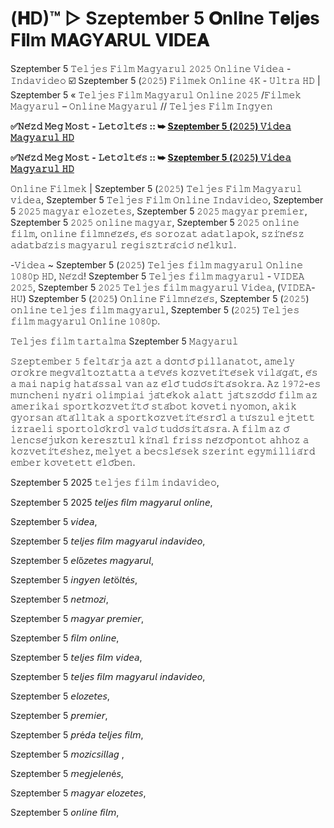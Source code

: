 # (𝐇D)™ ▷ Szeptember 5 𝐎nl𝐢ne T𝐞lj𝐞s F𝐢lm M𝐀GY𝐀RUL V𝐈DE𝐀
Szeptember 5 𝚃𝚎𝚕𝚓𝚎𝚜 𝙵𝚒𝚕𝚖 𝙼𝚊𝚐𝚢𝚊𝚛𝚞𝚕 𝟸𝟶𝟸𝟻 𝙾𝚗𝚕𝚒𝚗𝚎 𝚅𝚒𝚍𝚎𝚊 - 𝙸𝚗𝚍𝚊𝚟𝚒𝚍𝚎𝚘 ☑️ Szeptember 5 (𝟸𝟶𝟸𝟻) 𝙵𝚒𝚕𝚖𝚎𝚔 𝙾𝚗𝚕𝚒𝚗𝚎 𝟺𝙺 - 𝚄𝚕𝚝𝚛𝚊 𝙷𝙳 | Szeptember 5 « 𝚃𝚎𝚕𝚓𝚎𝚜 𝙵𝚒𝚕𝚖 𝙼𝚊𝚐𝚢𝚊𝚛𝚞𝚕 𝙾𝚗𝚕𝚒𝚗𝚎 𝟸𝟶𝟸𝟻 /𝙵𝚒𝚕𝚖𝚎𝚔 𝙼𝚊𝚐𝚢𝚊𝚛𝚞𝚕 – 𝙾𝚗𝚕𝚒𝚗𝚎 𝙼𝚊𝚐𝚢𝚊𝚛𝚞𝚕 // 𝚃𝚎𝚕𝚓𝚎𝚜 𝙵𝚒𝚕𝚖 𝙸𝚗𝚐𝚢𝚎𝚗

**✅𝙽𝚎́𝚣𝚍 𝙼𝚎𝚐 𝙼𝚘𝚜𝚝 - 𝙻𝚎𝚝𝚘̈𝚕𝚝𝚎́𝚜 :: ➥ [Szeptember 5 (𝟸𝟶𝟸𝟻) 𝚅𝚒𝚍𝚎𝚊 𝙼𝚊𝚐𝚢𝚊𝚛𝚞𝚕 𝙷𝙳](https://t.co/ZV8GtexhWq)**

**✅𝙽𝚎́𝚣𝚍 𝙼𝚎𝚐 𝙼𝚘𝚜𝚝 - 𝙻𝚎𝚝𝚘̈𝚕𝚝𝚎́𝚜 :: ➥ [Szeptember 5 (𝟸𝟶𝟸𝟻) 𝚅𝚒𝚍𝚎𝚊 𝙼𝚊𝚐𝚢𝚊𝚛𝚞𝚕 𝙷𝙳](https://t.co/ZV8GtexhWq)**

𝙾𝚗𝚕𝚒𝚗𝚎 𝙵𝚒𝚕𝚖𝚎𝚔 | Szeptember 5 (𝟸𝟶𝟸𝟻) 𝚃𝚎𝚕𝚓𝚎𝚜 𝙵𝚒𝚕𝚖 𝙼𝚊𝚐𝚢𝚊𝚛𝚞𝚕 𝚟𝚒𝚍𝚎𝚊, Szeptember 5 𝚃𝚎𝚕𝚓𝚎𝚜 𝙵𝚒𝚕𝚖 𝙾𝚗𝚕𝚒𝚗𝚎 𝙸𝚗𝚍𝚊𝚟𝚒𝚍𝚎𝚘, Szeptember 5 𝟸𝟶𝟸𝟻 𝚖𝚊𝚐𝚢𝚊𝚛 𝚎𝚕𝚘𝚣𝚎𝚝𝚎𝚜, Szeptember 5 𝟸𝟶𝟸𝟻 𝚖𝚊𝚐𝚢𝚊𝚛 𝚙𝚛𝚎𝚖𝚒𝚎𝚛, Szeptember 5 𝟸𝟶𝟸𝟻 𝚘𝚗𝚕𝚒𝚗𝚎 𝚖𝚊𝚐𝚢𝚊𝚛, Szeptember 5 𝟸𝟶𝟸𝟻 𝚘𝚗𝚕𝚒𝚗𝚎 𝚏𝚒𝚕𝚖, 𝚘𝚗𝚕𝚒𝚗𝚎 𝚏𝚒𝚕𝚖𝚗𝚎́𝚣𝚎́𝚜, 𝚎́𝚜 𝚜𝚘𝚛𝚘𝚣𝚊𝚝 𝚊𝚍𝚊𝚝𝚕𝚊𝚙𝚘𝚔, 𝚜𝚣𝚒́𝚗𝚎́𝚜𝚣 𝚊𝚍𝚊𝚝𝚋𝚊́𝚣𝚒𝚜 𝚖𝚊𝚐𝚢𝚊𝚛𝚞𝚕 𝚛𝚎𝚐𝚒𝚜𝚣𝚝𝚛𝚊́𝚌𝚒𝚘́ 𝚗𝚎́𝚕𝚔𝚞̈𝚕.

-𝚅𝚒𝚍𝚎𝚊 ~ Szeptember 5 (𝟸𝟶𝟸𝟻) 𝚃𝚎𝚕𝚓𝚎𝚜 𝚏𝚒𝚕𝚖 𝚖𝚊𝚐𝚢𝚊𝚛𝚞𝚕 𝙾𝚗𝚕𝚒𝚗𝚎 𝟷𝟶𝟾𝟶𝚙 𝙷𝙳, 𝙽𝚎́𝚣𝚍! Szeptember 5 𝚃𝚎𝚕𝚓𝚎𝚜 𝚏𝚒𝚕𝚖 𝚖𝚊𝚐𝚢𝚊𝚛𝚞𝚕 - 𝚅𝙸𝙳𝙴𝙰 𝟸𝟶𝟸𝟻, Szeptember 5 𝟸𝟶𝟸𝟻 𝚃𝚎𝚕𝚓𝚎𝚜 𝚏𝚒𝚕𝚖 𝚖𝚊𝚐𝚢𝚊𝚛𝚞𝚕 𝚅𝚒𝚍𝚎𝚊, (𝚅𝙸𝙳𝙴𝙰-𝙷𝚄) Szeptember 5 (𝟸𝟶𝟸𝟻) 𝙾𝚗𝚕𝚒𝚗𝚎 𝙵𝚒𝚕𝚖𝚗𝚎́𝚣𝚎́𝚜, Szeptember 5 (𝟸𝟶𝟸𝟻) 𝚘𝚗𝚕𝚒𝚗𝚎 𝚝𝚎𝚕𝚓𝚎𝚜 𝚏𝚒𝚕𝚖 𝚖𝚊𝚐𝚢𝚊𝚛𝚞𝚕, Szeptember 5 (𝟸𝟶𝟸𝟻) 𝚃𝚎𝚕𝚓𝚎𝚜 𝚏𝚒𝚕𝚖 𝚖𝚊𝚐𝚢𝚊𝚛𝚞𝚕 𝙾𝚗𝚕𝚒𝚗𝚎 𝟷𝟶𝟾𝟶𝚙.

𝚃𝚎𝚕𝚓𝚎𝚜 𝚏𝚒𝚕𝚖 𝚝𝚊𝚛𝚝𝚊𝚕𝚖𝚊 Szeptember 5 𝙼𝚊𝚐𝚢𝚊𝚛𝚞𝚕

𝚂𝚣𝚎𝚙𝚝𝚎𝚖𝚋𝚎𝚛 𝟻 𝚏𝚎𝚕𝚝𝚊́𝚛𝚓𝚊 𝚊𝚣𝚝 𝚊 𝚍𝚘̈𝚗𝚝𝚘̋ 𝚙𝚒𝚕𝚕𝚊𝚗𝚊𝚝𝚘𝚝, 𝚊𝚖𝚎𝚕𝚢 𝚘̈𝚛𝚘̈𝚔𝚛𝚎 𝚖𝚎𝚐𝚟𝚊́𝚕𝚝𝚘𝚣𝚝𝚊𝚝𝚝𝚊 𝚊 𝚝𝚎́𝚟𝚎́𝚜 𝚔𝚘̈𝚣𝚟𝚎𝚝𝚒́𝚝𝚎́𝚜𝚎𝚔 𝚟𝚒𝚕𝚊́𝚐𝚊́𝚝, 𝚎́𝚜 𝚊 𝚖𝚊𝚒 𝚗𝚊𝚙𝚒𝚐 𝚑𝚊𝚝𝚊́𝚜𝚜𝚊𝚕 𝚟𝚊𝚗 𝚊𝚣 𝚎́𝚕𝚘̋ 𝚝𝚞𝚍𝚘́𝚜𝚒́𝚝𝚊́𝚜𝚘𝚔𝚛𝚊. 𝙰𝚣 𝟷𝟿𝟽𝟸-𝚎𝚜 𝚖𝚞̈𝚗𝚌𝚑𝚎𝚗𝚒 𝚗𝚢𝚊́𝚛𝚒 𝚘𝚕𝚒𝚖𝚙𝚒𝚊𝚒 𝚓𝚊́𝚝𝚎́𝚔𝚘𝚔 𝚊𝚕𝚊𝚝𝚝 𝚓𝚊́𝚝𝚜𝚣𝚘́𝚍𝚘́ 𝚏𝚒𝚕𝚖 𝚊𝚣 𝚊𝚖𝚎𝚛𝚒𝚔𝚊𝚒 𝚜𝚙𝚘𝚛𝚝𝚔𝚘̈𝚣𝚟𝚎𝚝𝚒́𝚝𝚘̋ 𝚜𝚝𝚊́𝚋𝚘𝚝 𝚔𝚘̈𝚟𝚎𝚝𝚒 𝚗𝚢𝚘𝚖𝚘𝚗, 𝚊𝚔𝚒𝚔 𝚐𝚢𝚘𝚛𝚜𝚊𝚗 𝚊́𝚝𝚊́𝚕𝚕𝚝𝚊𝚔 𝚊 𝚜𝚙𝚘𝚛𝚝𝚔𝚘̈𝚣𝚟𝚎𝚝𝚒́𝚝𝚎́𝚜𝚛𝚘̋𝚕 𝚊 𝚝𝚞́𝚜𝚣𝚞𝚕 𝚎𝚓𝚝𝚎𝚝𝚝 𝚒𝚣𝚛𝚊𝚎𝚕𝚒 𝚜𝚙𝚘𝚛𝚝𝚘𝚕𝚘́𝚔𝚛𝚘́𝚕 𝚟𝚊𝚕𝚘́ 𝚝𝚞𝚍𝚘́𝚜𝚒́𝚝𝚊́𝚜𝚛𝚊. 𝙰 𝚏𝚒𝚕𝚖 𝚊𝚣 𝚘̋ 𝚕𝚎𝚗𝚌𝚜𝚎́𝚓𝚞̈𝚔𝚘̈𝚗 𝚔𝚎𝚛𝚎𝚜𝚣𝚝𝚞̈𝚕 𝚔𝚒́𝚗𝚊́𝚕 𝚏𝚛𝚒𝚜𝚜 𝚗𝚎́𝚣𝚘̋𝚙𝚘𝚗𝚝𝚘𝚝 𝚊𝚑𝚑𝚘𝚣 𝚊 𝚔𝚘̈𝚣𝚟𝚎𝚝𝚒́𝚝𝚎́𝚜𝚑𝚎𝚣, 𝚖𝚎𝚕𝚢𝚎𝚝 𝚊 𝚋𝚎𝚌𝚜𝚕𝚎́𝚜𝚎𝚔 𝚜𝚣𝚎𝚛𝚒𝚗𝚝 𝚎𝚐𝚢𝚖𝚒𝚕𝚕𝚒𝚊́𝚛𝚍 𝚎𝚖𝚋𝚎𝚛 𝚔𝚘̈𝚟𝚎𝚝𝚎𝚝𝚝 𝚎́𝚕𝚘̋𝚋𝚎𝚗.

Szeptember 5 2025 𝚝𝚎𝚕𝚓𝚎𝚜 𝚏𝚒𝚕𝚖 𝚒𝚗𝚍𝚊𝚟𝚒𝚍𝚎𝚘,

Szeptember 5 2025 𝘵𝘦𝘭𝘫𝘦𝘴 𝘧𝘪𝘭𝘮 𝘮𝘢𝘨𝘺𝘢𝘳𝘶𝘭 𝘰𝘯𝘭𝘪𝘯𝘦,

Szeptember 5 𝘷𝘪𝘥𝘦𝘢,

Szeptember 5 𝘵𝘦𝘭𝘫𝘦𝘴 𝘧𝘪𝘭𝘮 𝘮𝘢𝘨𝘺𝘢𝘳𝘶𝘭 𝘪𝘯𝘥𝘢𝘷𝘪𝘥𝘦𝘰,

Szeptember 5 𝘦𝘭ő𝘻𝘦𝘵𝘦𝘴 𝘮𝘢𝘨𝘺𝘢𝘳𝘶𝘭,

Szeptember 5 𝘪𝘯𝘨𝘺𝘦𝘯 𝘭𝘦𝘵ö𝘭𝘵é𝘴,

Szeptember 5 𝘯𝘦𝘵𝘮𝘰𝘻𝘪,

Szeptember 5 𝘮𝘢𝘨𝘺𝘢𝘳 𝘱𝘳𝘦𝘮𝘪𝘦𝘳,

Szeptember 5 𝘧𝘪𝘭𝘮 𝘰𝘯𝘭𝘪𝘯𝘦,

Szeptember 5 𝘵𝘦𝘭𝘫𝘦𝘴 𝘧𝘪𝘭𝘮 𝘷𝘪𝘥𝘦𝘢,

Szeptember 5 𝘵𝘦𝘭𝘫𝘦𝘴 𝘧𝘪𝘭𝘮 𝘮𝘢𝘨𝘺𝘢𝘳𝘶𝘭 𝘪𝘯𝘥𝘢𝘷𝘪𝘥𝘦𝘰,

Szeptember 5 𝘦𝘭𝘰𝘻𝘦𝘵𝘦𝘴,

Szeptember 5 𝘱𝘳𝘦𝘮𝘪𝘦𝘳,

Szeptember 5 𝘱𝘳é𝘥𝘢 𝘵𝘦𝘭𝘫𝘦𝘴 𝘧𝘪𝘭𝘮,

Szeptember 5 𝘮𝘰𝘻𝘪𝘤𝘴𝘪𝘭𝘭𝘢𝘨 ,

Szeptember 5 𝘮𝘦𝘨𝘫𝘦𝘭𝘦𝘯é𝘴,

Szeptember 5 𝘮𝘢𝘨𝘺𝘢𝘳 𝘦𝘭𝘰𝘻𝘦𝘵𝘦𝘴,

Szeptember 5 𝘰𝘯𝘭𝘪𝘯𝘦 𝘧𝘪𝘭𝘮,
